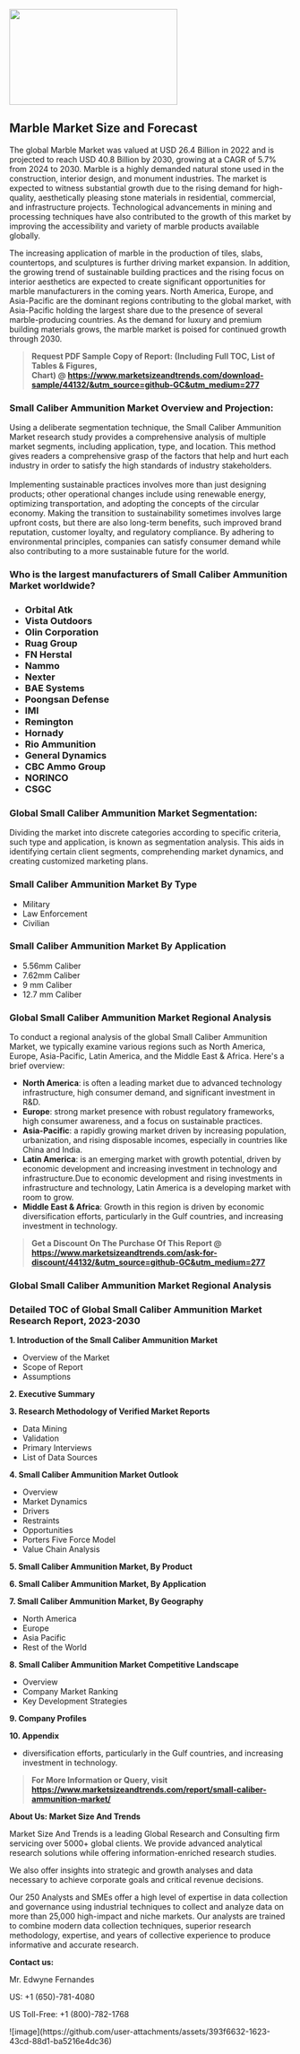 <p><img class="alignnone size-medium wp-image-20088" src="https://ffe5etoiles.com/wp-content/uploads/2024/12/MST1-300x171.png" alt="" width="300" height="171" /></p><h2>Marble Market Size and Forecast</h2><p>The global Marble Market was valued at USD 26.4 Billion in 2022 and is projected to reach USD 40.8 Billion by 2030, growing at a CAGR of 5.7% from 2024 to 2030. Marble is a highly demanded natural stone used in the construction, interior design, and monument industries. The market is expected to witness substantial growth due to the rising demand for high-quality, aesthetically pleasing stone materials in residential, commercial, and infrastructure projects. Technological advancements in mining and processing techniques have also contributed to the growth of this market by improving the accessibility and variety of marble products available globally.</p><p>The increasing application of marble in the production of tiles, slabs, countertops, and sculptures is further driving market expansion. In addition, the growing trend of sustainable building practices and the rising focus on interior aesthetics are expected to create significant opportunities for marble manufacturers in the coming years. North America, Europe, and Asia-Pacific are the dominant regions contributing to the global market, with Asia-Pacific holding the largest share due to the presence of several marble-producing countries. As the demand for luxury and premium building materials grows, the marble market is poised for continued growth through 2030.</p></p><blockquote id="" class=""><strong>Request PDF Sample Copy of Report: (Including Full TOC, List of Tables &amp; Figures, Chart)&nbsp;@&nbsp;<strong><a href="https://www.marketsizeandtrends.com/download-sample/44132/&utm_source=github-GC&utm_medium=277" target="_blank">https://www.marketsizeandtrends.com/download-sample/44132/&utm_source=github-GC&utm_medium=277</a></strong></strong></blockquote><h3 id="" class="">Small Caliber Ammunition Market&nbsp;Overview and Projection:</h3><p id="" class="">Using a deliberate segmentation technique, the Small Caliber Ammunition Market research study provides a comprehensive analysis of multiple market segments, including application, type, and location. This method gives readers a comprehensive grasp of the factors that help and hurt each industry in order to satisfy the high standards of industry stakeholders. <br /> <br />Implementing sustainable practices involves more than just designing products; other operational changes include using renewable energy, optimizing transportation, and adopting the concepts of the circular economy. Making the transition to sustainability sometimes involves large upfront costs, but there are also long-term benefits, such improved brand reputation, customer loyalty, and regulatory compliance. By adhering to environmental principles, companies can satisfy consumer demand while also contributing to a more sustainable future for the world.</p><h3 id="" class="">Who is the largest manufacturers of&nbsp;Small Caliber Ammunition Market worldwide?</h3><h3 class=""><p><ul><li>Orbital Atk </li><li> Vista Outdoors </li><li> Olin Corporation </li><li> Ruag Group </li><li> FN Herstal </li><li> Nammo </li><li> Nexter </li><li> BAE Systems </li><li> Poongsan Defense </li><li> IMI </li><li> Remington </li><li> Hornady </li><li> Rio Ammunition </li><li> General Dynamics </li><li> CBC Ammo Group </li><li> NORINCO </li><li> CSGC</li></ul></p></h3><h3 id="" class="">Global&nbsp;Small Caliber Ammunition Market Segmentation:</h3><p id="" class="">Dividing the market into discrete categories according to specific criteria, such type and application, is known as segmentation analysis. This aids in identifying certain client segments, comprehending market dynamics, and creating customized marketing plans.</p><h3 id="" class="">Small Caliber Ammunition Market&nbsp;By Type</h3><p><p><ul><li>Military </li><li> Law Enforcement </li><li> Civilian</p></li></ul></p></p><h3 id="" class="">Small Caliber Ammunition Market&nbsp;By Application</h3><p class=""><p><ul><li>5.56mm Caliber </li><li> 7.62mm Caliber </li><li> 9 mm Caliber </li><li> 12.7 mm Caliber</li></ul></p></p><h3 id="" class="">Global Small Caliber Ammunition Market Regional Analysis</h3><p id="" class="">To conduct a regional analysis of the global Small Caliber Ammunition Market, we typically examine various regions such as North America, Europe, Asia-Pacific, Latin America, and the Middle East &amp; Africa. Here's a brief overview:</p><ul><li><strong>North America</strong>: is often a leading market due to advanced technology infrastructure, high consumer demand, and significant investment in R&amp;D.</li><li><strong>Europe</strong>: strong market presence with robust regulatory frameworks, high consumer awareness, and a focus on sustainable practices.</li><li><strong>Asia-Pacific</strong>: a rapidly growing market driven by increasing population, urbanization, and rising disposable incomes, especially in countries like China and India.</li><li><strong>Latin America</strong>: is an emerging market with growth potential, driven by economic development and increasing investment in technology and infrastructure.Due to economic development and rising investments in infrastructure and technology, Latin America is a developing market with room to grow.</li><li><strong>Middle East &amp; Africa</strong>: Growth in this region is driven by economic diversification efforts, particularly in the Gulf countries, and increasing investment in technology.</li></ul><blockquote id="" class=""><strong>Get a Discount On The Purchase Of This Report @ <strong><a href="https://www.marketsizeandtrends.com/ask-for-discount/44132/&utm_source=github-GC&utm_medium=277" target="_blank">https://www.marketsizeandtrends.com/ask-for-discount/44132/&utm_source=github-GC&utm_medium=277</a></strong></strong></blockquote><h3 id="" class="">Global Small Caliber Ammunition Market Regional Analysis</h3><h3 id="" class="">Detailed TOC of Global Small Caliber Ammunition Market Research Report, 2023-2030</h3><p id="" class=""><strong>1. Introduction of the Small Caliber Ammunition Market</strong></p><ul><li>Overview of the Market</li><li>Scope of Report</li><li>Assumptions</li></ul><p id="" class=""><strong>2. Executive Summary</strong></p><p id="" class=""><strong>3. Research Methodology of Verified Market Reports</strong></p><ul><li>Data Mining</li><li>Validation</li><li>Primary Interviews</li><li>List of Data Sources</li></ul><p id="" class=""><strong>4. Small Caliber Ammunition Market Outlook</strong></p><ul><li>Overview</li><li>Market Dynamics</li><li>Drivers</li><li>Restraints</li><li>Opportunities</li><li>Porters Five Force Model</li><li>Value Chain Analysis</li></ul><p id="" class=""><strong>5. Small Caliber Ammunition Market, By Product</strong></p><p id="" class=""><strong>6. Small Caliber Ammunition Market, By Application</strong></p><p id="" class=""><strong>7. Small Caliber Ammunition Market, By Geography</strong></p><ul><li>North America</li><li>Europe</li><li>Asia Pacific</li><li>Rest of the World</li></ul><p id="" class=""><strong>8. Small Caliber Ammunition Market Competitive Landscape</strong></p><ul><li>Overview</li><li>Company Market Ranking</li><li>Key Development Strategies</li></ul><p id="" class=""><strong>9. Company Profiles</strong></p><p id="" class=""><strong>10. Appendix</strong></p><ul><li>diversification efforts, particularly in the Gulf countries, and increasing investment in technology.</li></ul><blockquote id="" class=""><strong>For More Information or Query, visit <strong><strong><a href="https://www.marketsizeandtrends.com/report/small-caliber-ammunition-market/" target="_blank">https://www.marketsizeandtrends.com/report/small-caliber-ammunition-market/</a></strong></strong></strong></blockquote><p id="" class=""><strong>About Us: Market Size And Trends</strong></p><p id="" class="">Market Size And Trends is a leading Global Research and Consulting firm servicing over 5000+ global clients. We provide advanced analytical research solutions while offering information-enriched research studies.</p><p id="" class="">We also offer insights into strategic and growth analyses and data necessary to achieve corporate goals and critical revenue decisions.</p><p id="" class="">Our 250 Analysts and SMEs offer a high level of expertise in data collection and governance using industrial techniques to collect and analyze data on more than 25,000 high-impact and niche markets. Our analysts are trained to combine modern data collection techniques, superior research methodology, expertise, and years of collective experience to produce informative and accurate research.</p><p id="" class=""><strong>Contact us:</strong></p><p id="" class="">Mr. Edwyne Fernandes</p><p id="" class="">US: +1 (650)-781-4080</p><p id="" class="">US Toll-Free: +1 (800)-782-1768</p>
![image](https://github.com/user-attachments/assets/393f6632-1623-43cd-88d1-ba5216e4dc36)
